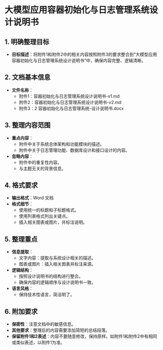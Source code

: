 # 大模型应用容器初始化与日志管理系统设计说明书

## 1. **明确整理目标**
- **目标描述**：将附件1和附件2中的相关内容按照附件3的要求整合到“大模型应用容器初始化与日志管理系统设计说明书”中，确保内容完整、逻辑清晰。

## 2. **文档基本信息**
- **文件名称**：
  - 附件1：容器初始化与日志管理系统设计说明书-v1.md
  - 附件2：容器初始化与日志管理系统设计说明书-v2.md
  - 附件3：2 容器初始化与日志管理系统-设计说明书.docx


## 3. **整理内容范围**
- **重点内容**：
  - 附件中关于系统总体架构和功能模块的描述。
  - 附件中关于日志管理功能、数据库设计和接口设计的内容。
- **忽略内容**：
  - 附件中的重复性内容。
  - 与主题无关的背景信息。

## 4. **格式要求**
- **输出格式**：Word 文档
- **格式细节**：
  - 使用统一的标题和子标题格式。
  - 使用列表格式列出关键点。
  - 插入相关图表或图片，并标注说明。

## 5. **整理重点**
- **信息提取**：
  - 文字内容：提取与系统设计相关的描述。
  - 图表或图片：插入相关图表并标注来源。
- **逻辑结构**：
  - 按照设计说明书的结构进行整合。
  - 确保内容的逻辑顺序与设计说明书一致。
- **语言风格**：
  - 保持技术性语言，简洁明了。

## 6. **附加要求**
- **保密性**：注意文档中的敏感信息。
- **其他要求**：整理后的内容需要添加简短的总结段落。
- **保留附件1和2表述**：内容不要随意修改，保持原样。如附件1和附件2中有相同或类似表述，以附件1为准。
